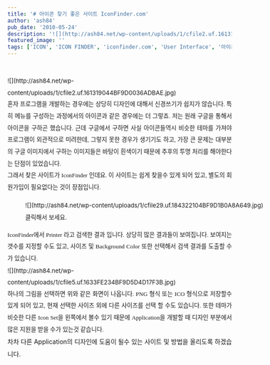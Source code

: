```yaml
---
title: '# 아이콘 찾기 좋은 사이트 IconFinder.com'
author: 'ash84'
pub_date: '2010-05-24'
description: '﻿![](http://ash84.net/wp-content/uploads/1/cfile2.uf.161319044BF9D0036ADBAE.jpg)'
featured_image: ''
tags: ['ICON', 'ICON FINDER', 'iconfinder.com', 'User Interface', '아이콘 찾기', '프로그램 디자인']
---
```



<div style="line-height: 2; "><div style="text-align: justify;"><span class="Apple-style-span" style="font-family: Dotum; line-height: 26px; font-size: 13px; ">﻿</span></div><span style="font-size: 10pt; ">![](http://ash84.net/wp-content/uploads/1/cfile2.uf.161319044BF9D0036ADBAE.jpg)</span>

</div><div style="text-align: justify;line-height: 2; "><span style="font-size: 10pt; "><span style="font-family: Dotum; ">혼자 프로그램을 개발하는 경우에는 상당히 디자인에 대해서 신경쓰기가 쉽지가 않습니다. 특히 메뉴를 구성하는 과정에서의 아이콘과 같은 경우에는 더 그렇죠. 저는 원래 구글을 통해서 아이콘을 구하곤 했습니다. 근데 구글에서 구하면 사실 아이콘들역시 비슷한 테마를 가져야 프로그램이 외관적으로 미려한데, 그렇지 못한 경우가 생기기도 하고, 가장 큰 문제는 대부분의 구글 이미지에서 구하는 이미지들은 바탕이 흰색이기 때문에 추후의 투명 처리를 해야한다는 단점이 있었습니다. </span></span></div><div style="text-align: justify;line-height: 2; "></div><div style="text-align: justify;line-height: 2; "><span style="font-size: 10pt; "><span style="font-family: Dotum; ">그래서 찾은 사이트가 IconFinder 인데요. 이 사이트는 쉽게 찾을수 있게 되어 있고, 별도의 회원가입이 필요없다는 것이 장점입니다. </span></span></div><div style="line-height: 2; "></div><div style="line-height: 2; "></div><div style="line-height: 2; "></div><div style="line-height: 2; "><span style="font-size: 10pt; "><figure class="wp-caption aligncenter" style="width: 605px">![](http://ash84.net/wp-content/uploads/1/cfile29.uf.184322104BF9D1B0A8A649.jpg)<figcaption class="wp-caption-text">클릭해서 보세요. </figcaption></figure></span></div><div style="line-height: 2; "></div><div style="text-align: justify;line-height: 2; "><span style="font-size: 10pt; "><span style="font-family: Dotum; ">IconFinder에서 Printer 라고 검색한 결과 입니다. 상당히 많은 결과들이 보여집니다. 보여지는 갯수를 지정할 수도 있고, 사이즈 및 Background Color 또한 선택해서 검색 결과를 도출할 수가 있습니다. </span></span></div><div style="line-height: 2; "></div><div style="line-height: 2; "><span style="font-size: 10pt; ">![](http://ash84.net/wp-content/uploads/1/cfile5.uf.1633FE234BF9D5D4D17F3B.jpg)</span></div><div style="line-height: 2; "></div><div style="text-align: justify;line-height: 2; "><span style="font-size: 10pt; "><span style="font-family: Dotum; ">하나의 그림을 선택하면 위와 같은 화면이 나옵니다. PNG 형식 또는 ICO 형식으로 저장할수 있게 되어 있고, 현재 선택한 사이즈 외에 다른 사이즈를 선택 할 수도 있습니다. 또한 테마가 비슷한 다른 Icon Set을 왼쪽에서 볼수 있기 때문에 Application을 개발할 때 디자인 부분에서 많은 지원을 받을 수가 있는것 같습니다. </span></span></div><div style="line-height: 2; "></div><div style="line-height: 2; "> 차차 다른 Application의 디자인에 도움이 될수 있는 사이트 및 방법을 올리도록 하겠습니다. </div>


